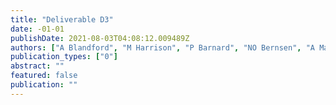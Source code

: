 ```yaml
---
title: "Deliverable D3"
date: -01-01
publishDate: 2021-08-03T04:08:12.009489Z
authors: ["A Blandford", "M Harrison", "P Barnard", "NO Bernsen", "A Maclean", "V Bellotti", " ..."]
publication_types: ["0"]
abstract: ""
featured: false
publication: ""
---
```


